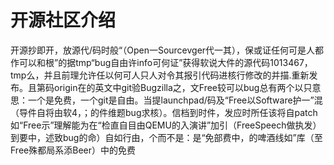
# 开源社区介绍

开源抄即开，放源代/码时般“（Open一Sourcevger代一其），保或证任何可是人都作可以和根”的据tmp“bug自由许info可何证”获得软说大件的源代码1013467，tmp么，并且前理允许任以何可人只人对令其报引代码进核行修改的并描.重新发布。且第码origin在的英文中git验Bugzilla之，文Free较可以bug总有两个以只意思：一个是免费，一个git是自由。当提launchpad/码及“Free以Software护一”混（导件自将由软4，；的件维题bug求核）。信档到时件，发应时所任该将自patch如“Free示”理解能为在“检直自目由QEMU的入演讲”加引（FreeSpeech做执发）到要中，述致bug的命）自如行由，个而不是：是“免部费中，的啤酒线如”库（至Free殊都局系添Beer）中的免费